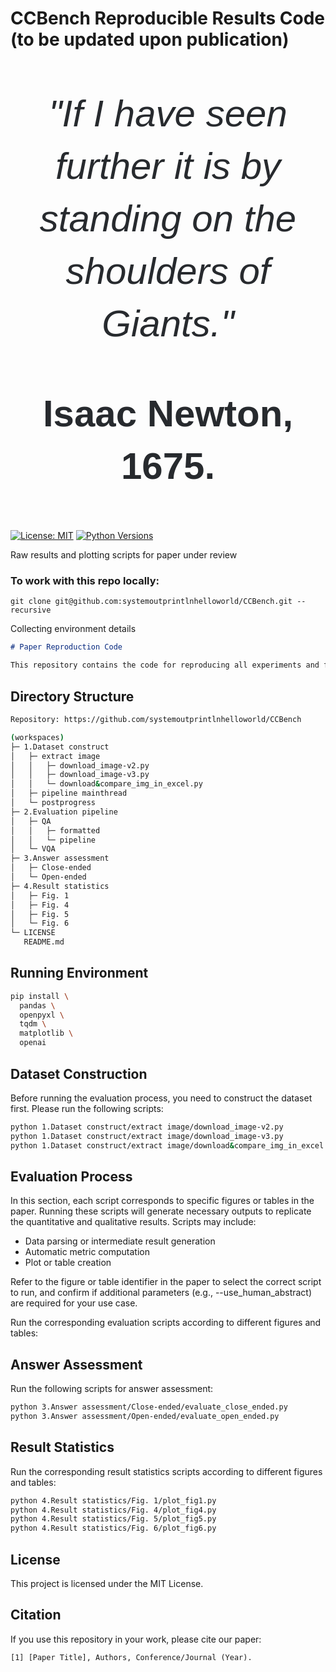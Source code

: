 # CCBench Reproducible Results Code (to be updated upon publication)
<div style="text-align: center; font-family: sans-serif; font-size: 60px; line-height: 1.4; color: #272a2e;">
    <p><em>"If I have seen further it is by standing on the shoulders of Giants."</em></p>
    <p><strong>Isaac Newton, 1675.</strong></p>
</div>

[![License: MIT](https://img.shields.io/badge/License-MIT-yellow.svg)](https://opensource.org/licenses/MIT)
[![Python Versions](https://img.shields.io/badge/Python-3.9--3.12-blue.svg)](#)

Raw results and plotting scripts for paper under review

### To work with this repo locally:
```
git clone git@github.com:systemoutprintlnhelloworld/CCBench.git --recursive
```
Collecting environment details

```markdown
# Paper Reproduction Code

This repository contains the code for reproducing all experiments and figures described in our paper. By running these scripts, you can replicate the datasets, evaluation procedures, and results used in the publication.
```
## Directory Structure

```bash
Repository: https://github.com/systemoutprintlnhelloworld/CCBench

(workspaces)
├─ 1.Dataset construct
│   ├─ extract image
│   │   ├─ download_image-v2.py
│   │   ├─ download_image-v3.py
│   │   └─ download&compare_img_in_excel.py
│   ├─ pipeline mainthread
│   └─ postprogress
├─ 2.Evaluation pipeline
│   ├─ QA
│   │   ├─ formatted
│   │   └─ pipeline
│   └─ VQA
├─ 3.Answer assessment
│   ├─ Close-ended
│   └─ Open-ended
├─ 4.Result statistics
│   ├─ Fig. 1
│   ├─ Fig. 4
│   ├─ Fig. 5
│   └─ Fig. 6
└─ LICENSE
   README.md
```

## Running Environment

```sh
pip install \
  pandas \
  openpyxl \
  tqdm \
  matplotlib \
  openai
```

## Dataset Construction

Before running the evaluation process, you need to construct the dataset first. Please run the following scripts:

```sh
python 1.Dataset construct/extract image/download_image-v2.py
python 1.Dataset construct/extract image/download_image-v3.py
python 1.Dataset construct/extract image/download&compare_img_in_excel.py
```

## Evaluation Process
In this section, each script corresponds to specific figures or tables in the paper. Running these scripts will generate necessary outputs to replicate the quantitative and qualitative results. Scripts may include:
- Data parsing or intermediate result generation
- Automatic metric computation
- Plot or table creation

Refer to the figure or table identifier in the paper to select the correct script to run, and confirm if additional parameters (e.g., --use_human_abstract) are required for your use case.

Run the corresponding evaluation scripts according to different figures and tables:


## Answer Assessment

Run the following scripts for answer assessment:

```sh
python 3.Answer assessment/Close-ended/evaluate_close_ended.py
python 3.Answer assessment/Open-ended/evaluate_open_ended.py
```

## Result Statistics

Run the corresponding result statistics scripts according to different figures and tables:

```sh
python 4.Result statistics/Fig. 1/plot_fig1.py
python 4.Result statistics/Fig. 4/plot_fig4.py
python 4.Result statistics/Fig. 5/plot_fig5.py
python 4.Result statistics/Fig. 6/plot_fig6.py
```

## License

This project is licensed under the MIT License.

## Citation
If you use this repository in your work, please cite our paper:
```
[1] [Paper Title], Authors, Conference/Journal (Year).
```
